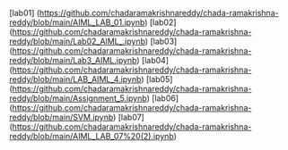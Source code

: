 [lab01] (https://github.com/chadaramakrishnareddy/chada-ramakrishna-reddy/blob/main/AIML_LAB_01.ipynb)
[lab02] (https://github.com/chadaramakrishnareddy/chada-ramakrishna-reddy/blob/main/Lab02_AIML_.ipynb)
[lab03] (https://github.com/chadaramakrishnareddy/chada-ramakrishna-reddy/blob/main/Lab3_AIML.ipynb)
[lab04] (https://github.com/chadaramakrishnareddy/chada-ramakrishna-reddy/blob/main/LAB_AIML_4.ipynb)
[lab05] (https://github.com/chadaramakrishnareddy/chada-ramakrishna-reddy/blob/main/Assignment_5.ipynb)
[lab06] (https://github.com/chadaramakrishnareddy/chada-ramakrishna-reddy/blob/main/SVM.ipynb)
[lab07] (https://github.com/chadaramakrishnareddy/chada-ramakrishna-reddy/blob/main/AIML_LAB_07%20(2).ipynb)
